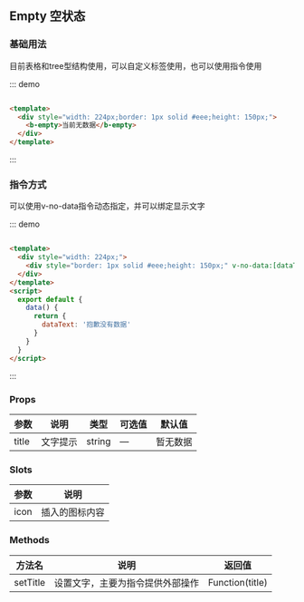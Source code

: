 ## Empty 空状态

### 基础用法

目前表格和tree型结构使用，可以自定义标签使用，也可以使用指令使用

::: demo

```html

<template>
  <div style="width: 224px;border: 1px solid #eee;height: 150px;">
    <b-empty>当前无数据</b-empty>
  </div>
</template>
```

:::

### 指令方式

可以使用v-no-data指令动态指定，并可以绑定显示文字

::: demo

```html

<template>
  <div style="width: 224px;">
    <div style="border: 1px solid #eee;height: 150px;" v-no-data:[dataText]="true"></div>
  </div>
</template>
<script>
  export default {
    data() {
      return {
        dataText: '抱歉没有数据'
      }
    }
  }
</script>
```

:::

### Props

| 参数      | 说明    | 类型      | 可选值       | 默认值   |
|---------- |-------- |---------- |-------------  |-------- |
| title     | 文字提示   | string  |    —       |    暂无数据    |


### Slots

| 参数      | 说明    | 
|---------- |-------- |
| icon     | 插入的图标内容  | 


### Methods

| 方法名      | 说明    | 返回值      |
|---------- |-------- |---------- |
| setTitle     | 设置文字，主要为指令提供外部操作  | Function(title)  |
